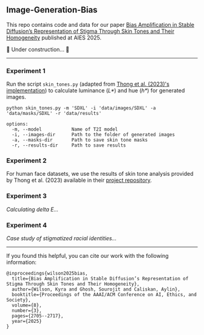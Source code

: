 ## Image-Generation-Bias

This repo contains code and data for our paper [Bias Amplification in Stable Diffusion’s Representation of Stigma Through Skin Tones and Their Homogeneity](https://arxiv.org/abs/2508.17465) published at AIES 2025.

🚧 Under construction... 🚧

---

### Experiment 1

Run the script ```skin_tones.py``` (adapted from [Thong et al. (2023)'s implementation](https://github.com/SonyResearch/apparent_skincolor/blob/main/extract/predict.py)) to calculate luminance (_L*_) and hue (_h*_) for generated images. 

```
python skin_tones.py -m 'SDXL' -i 'data/images/SDXL' -a 'data/masks/SDXL' -r 'data/results'

options:
  -m, --model           Name of T2I model
  -i, --images-dir      Path to the folder of generated images
  -a, --masks-dir       Path to save skin tone masks
  -r, --results-dir     Path to save results
```

### Experiment 2

For human face datasets, we use the results of skin tone analysis provided by Thong et al. (2023) available in their [project repository](https://github.com/SonyResearch/apparent_skincolor/blob/main/extract/results). 

### Experiment 3

_Calculating delta E..._

### Experiment 4

_Case study of stigmatized racial identities..._

---

If you found this helpful, you can cite our work with the following information:
```
@inproceedings{wilson2025bias,
  title={Bias Amplification in Stable Diffusion’s Representation of Stigma Through Skin Tones and Their Homogeneity},
  author={Wilson, Kyra and Ghosh, Sourojit and Caliskan, Aylin},
  booktitle={Proceedings of the AAAI/ACM Conference on AI, Ethics, and Society},
  volume={8},
  number={3},
  pages={2705--2717},
  year={2025}
}
```
